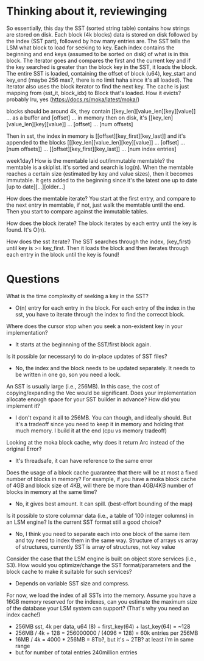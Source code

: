 # Thinking about it, reviewinging
So essentially, this day the SST (sorted string table) contains how strings are stored on disk.
Each block (4k blocks) data is stored on disk followed by the index (SST part), followed by how many entries are. The SST tells the LSM what block to load for seeking to key. Each index contains the beginning and end keys (assumed to be sorted on disk) of what is in this block. The iterator goes and compares the first and the current key and if the key searched is greater than the block key in the SST, it loads the block. The entire SST is loaded, containing the offset of block (u64), key_start and key_end (maybe 256 max?, there is no limit haha since it's all loaded). The iterator also uses the block iterator to find the next key. The cache is just mapping from (sst_it, block_idx) to Block that's loaded. How it evicts? probably lru, yes (https://docs.rs/moka/latest/moka/)

blocks should be around 4k, they contain [[key_len][value_len][key][value]] ... as a buffer and [offset] ... in memory
then on disk, it's [[key_len][value_len][key][value]] ... [offset] ... [num offsets]

Then in sst, the index in memory is
[[offset][key_first][key_last]] and it's appended to the blocks
[[[key_len][value_len][key][value]] ... [offset] ... [num offsets]] ... [[offset][key_first][key_last]] ... [num index entries]

week1day1
How is the memtable laid out/immutable memtable?
the memtable is a skiplist. it's sorted and search is log(n). When the memtable reaches a certain size (estimated by key and value sizes), then it becomes immutable. It gets added to the beginning since it's the latest one up to date [up to date][...][older...]

How does the memtable iterate?
You start at the first entry, and compare to the next entry in memtable, if not, just walk the memtable until the end. Then you start to compare against the immutable tables.

How does the block iterate?
The block iterates by each entry until the key is found. It's O(n).

How does the sst iterate?
The SST searches through the index, (key_first) until key is >= key_first. Then it loads the block and then iterates through each entry in the block until the key is found!

# Questions
What is the time complexity of seeking a key in the SST?
- O(n) entry for each entry in the block. For each entry of the index in the sst, you have to iterate through the index to find the correcct block.

Where does the cursor stop when you seek a non-existent key in your implementation?
- It starts at the beginnning of the SST/first block again.

Is it possible (or necessary) to do in-place updates of SST files?
- No, the index and the block needs to be updated separately. It needs to be written in one go, son you need a lock.

An SST is usually large (i.e., 256MB). In this case, the cost of copying/expanding the Vec would be significant. Does your implementation allocate enough space for your SST builder in advance? How did you implement it?
- I don't expand it all to 256MB. You can though, and ideally should. But it's a tradeoff since you need to keep it in memory and holding that much memory. I build it at the end (cpu vs memory tradeoff)

Looking at the moka block cache, why does it return Arc<Error> instead of the original Error?
- It's threadsafe, it can have reference to the same error

Does the usage of a block cache guarantee that there will be at most a fixed number of blocks in memory? For example, if you have a moka block cache of 4GB and block size of 4KB, will there be more than 4GB/4KB number of blocks in memory at the same time?
-  No, it gives best amount. It can spill. (best-effort bounding of the map)

Is it possible to store columnar data (i.e., a table of 100 integer columns) in an LSM engine? Is the current SST format still a good choice?
- No, I think you need to separate each into one block of the same item and toy need to index them in the same way. Structure of arrays vs array of structures, currently SST is array of structures, not key value

Consider the case that the LSM engine is built on object store services (i.e., S3). How would you optimize/change the SST format/parameters and the block cache to make it suitable for such services?
- Depends on variable SST size and compress.

For now, we load the index of all SSTs into the memory. Assume you have a 16GB memory reserved for the indexes, can you estimate the maximum size of the database your LSM system can support? (That's why you need an index cache!)
- 256MB sst, 4k per data, u64 (8) + first_key(64) + last_key(64) = ~128
- 256MB / 4k + 128 = 256000000 / (4096 + 128) = 60k entries per 256MB
- 16MB / 4k = 4000 * 256MB = 8Tb?, but it's ~ 2TB? at least i'm in same range
- but for number of total entries 240million entries
